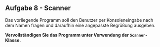 Aufgabe 8 - Scanner
-------------------

Das vorliegende Programm soll den Benutzer per Konsoleneingabe nach dem Namen fragen und daraufhin eine angepasste Begrüßung ausgeben.

**Vervollständigen Sie das Programm unter Verwendung der `Scanner`\-Klasse.**